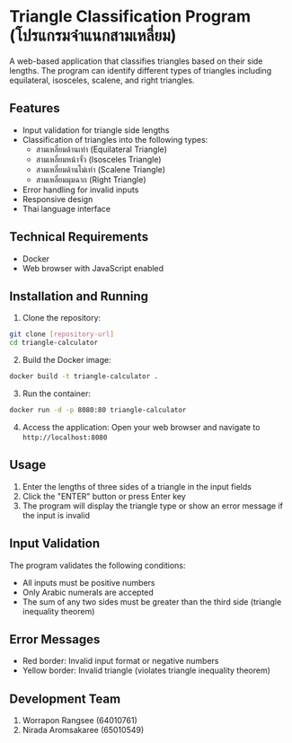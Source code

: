 # Triangle Classification Program (โปรแกรมจำแนกสามเหลี่ยม)

A web-based application that classifies triangles based on their side lengths. The program can identify different types of triangles including equilateral, isosceles, scalene, and right triangles.

## Features

- Input validation for triangle side lengths
- Classification of triangles into the following types:
  - สามเหลี่ยมด้านเท่า (Equilateral Triangle)
  - สามเหลี่ยมหน้าจั่ว (Isosceles Triangle)
  - สามเหลี่ยมด้านไม่เท่า (Scalene Triangle)
  - สามเหลี่ยมมุมฉาก (Right Triangle)
- Error handling for invalid inputs
- Responsive design
- Thai language interface

## Technical Requirements

- Docker
- Web browser with JavaScript enabled

## Installation and Running

1. Clone the repository:
```bash
git clone [repository-url]
cd triangle-calculator
```

2. Build the Docker image:
```bash
docker build -t triangle-calculator .
```

3. Run the container:
```bash
docker run -d -p 8080:80 triangle-calculator
```

4. Access the application:
Open your web browser and navigate to `http://localhost:8080`

## Usage

1. Enter the lengths of three sides of a triangle in the input fields
2. Click the "ENTER" button or press Enter key
3. The program will display the triangle type or show an error message if the input is invalid

## Input Validation

The program validates the following conditions:
- All inputs must be positive numbers
- Only Arabic numerals are accepted
- The sum of any two sides must be greater than the third side (triangle inequality theorem)

## Error Messages

- Red border: Invalid input format or negative numbers
- Yellow border: Invalid triangle (violates triangle inequality theorem)

## Development Team

1. Worrapon Rangsee (64010761)
2. Nirada Aromsakaree (65010549)